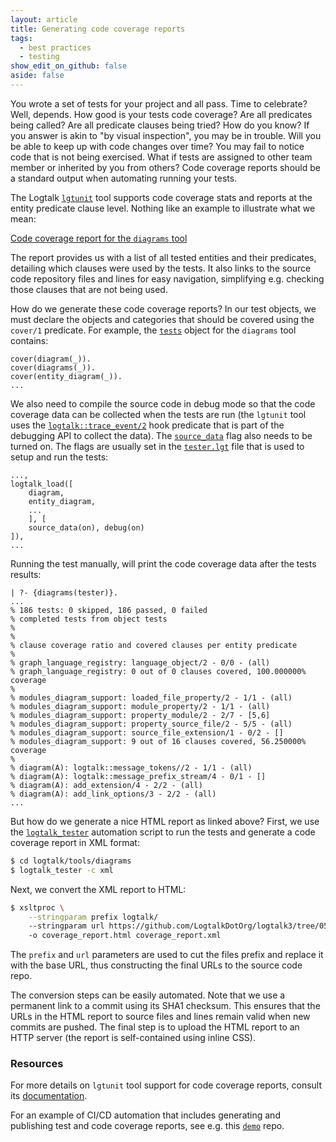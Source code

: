 ```yaml
---
layout: article
title: Generating code coverage reports
tags:
  - best practices
  - testing
show_edit_on_github: false
aside: false
---
```


You wrote a set of tests for your project and all pass. Time to celebrate?
Well, depends. How good is your tests code coverage? Are all predicates being
called? Are all predicate clauses being tried? How do you know? If you answer
is akin to "by visual inspection", you may be in trouble. Will you be able to
keep up with code changes over time? You may fail to notice code that is not
being exercised. What if tests are assigned to other team member or inherited
by you from others? Code coverage reports should be a standard output when
automating running your tests.

The Logtalk [`lgtunit`](https://logtalk.org/manuals/devtools/lgtunit.html) tool
supports code coverage stats and reports at the entity predicate clause level.
Nothing like an example to illustrate what we mean:

[Code coverage report for the `diagrams` tool](https://logtalk.org/diagrams/coverage_report.html)

The report provides us with a list of all tested entities and their predicates,
detailing which clauses were used by the tests. It also links to the source
code repository files and lines for easy navigation, simplifying e.g. checking
those clauses that are not being used.

How do we generate these code coverage reports? In our test objects, we must
declare the objects and categories that should be covered using the `cover/1`
predicate. For example, the [`tests`](https://github.com/LogtalkDotOrg/logtalk3/blob/05322cdd799c0dd3c507c91617aaa10eaa0a1f77/tools/diagrams/tests.lgt#L31)
object for the `diagrams` tool contains:

```logtalk
cover(diagram(_)).
cover(diagrams(_)).
cover(entity_diagram(_)).
...
```

We also need to compile the source code in debug mode so that the code coverage
data can be collected when the tests are run (the `lgtunit` tool uses the 
[`logtalk::trace_event/2`](https://logtalk.org/library/logtalk_0.html#trace-event-2)
hook predicate that is part of the debugging API to collect the data). The
[`source_data`](https://logtalk.org/manuals/userman/programming.html#flag-source-data)
flag also needs to be turned on. The flags are usually set in the
[`tester.lgt`](https://github.com/LogtalkDotOrg/logtalk3/blob/05322cdd799c0dd3c507c91617aaa10eaa0a1f77/tools/diagrams/tester.lgt) file that is used to setup and run the tests:

    ...,
    logtalk_load([
        diagram,
        entity_diagram,
        ...
        ], [
        source_data(on), debug(on)
    ]),
    ...

Running the test manually, will print the code coverage data after the tests
results:

```text
| ?- {diagrams(tester)}.
...
% 186 tests: 0 skipped, 186 passed, 0 failed
% completed tests from object tests
% 
% 
% clause coverage ratio and covered clauses per entity predicate
% 
% graph_language_registry: language_object/2 - 0/0 - (all)
% graph_language_registry: 0 out of 0 clauses covered, 100.000000% coverage
% 
% modules_diagram_support: loaded_file_property/2 - 1/1 - (all)
% modules_diagram_support: module_property/2 - 1/1 - (all)
% modules_diagram_support: property_module/2 - 2/7 - [5,6]
% modules_diagram_support: property_source_file/2 - 5/5 - (all)
% modules_diagram_support: source_file_extension/1 - 0/2 - []
% modules_diagram_support: 9 out of 16 clauses covered, 56.250000% coverage
% 
% diagram(A): logtalk::message_tokens//2 - 1/1 - (all)
% diagram(A): logtalk::message_prefix_stream/4 - 0/1 - []
% diagram(A): add_extension/4 - 2/2 - (all)
% diagram(A): add_link_options/3 - 2/2 - (all)
...
```

But how do we generate a nice HTML report as linked above? First, we use
the [`logtalk_tester`](https://logtalk.org/man/logtalk_tester.html)
automation script to run the tests and generate a code coverage report in
XML format:

```bash
$ cd logtalk/tools/diagrams
$ logtalk_tester -c xml
```

Next, we convert the XML report to HTML:

```bash
$ xsltproc \
    --stringparam prefix logtalk/
    --stringparam url https://github.com/LogtalkDotOrg/logtalk3/tree/05322cdd799c0dd3c507c91617aaa10eaa0a1f77/
    -o coverage_report.html coverage_report.xml
```

The `prefix` and `url` parameters are used to cut the files prefix and
replace it with the base URL, thus constructing the final URLs to the
source code repo.

The conversion steps can be easily automated. Note that we use a permanent
link to a commit using its SHA1 checksum. This ensures that the URLs in the
HTML report to source files and lines remain valid when new commits are
pushed. The final step is to upload the HTML report to an HTTP server (the
report is self-contained using inline CSS). 

### Resources

For more details on `lgtunit` tool support for code coverage reports, consult
its [documentation](https://logtalk.org/manuals/devtools/lgtunit.html).

For an example of CI/CD automation that includes generating and publishing
test and code coverage reports, see e.g. this [`demo`](https://github.com/logtalk-actions/demo)
repo.
